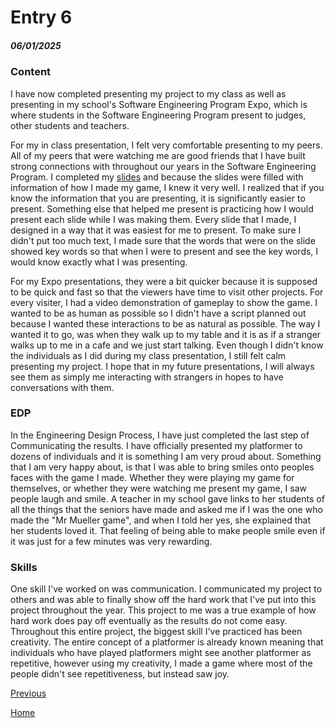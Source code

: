 # Entry 6
##### 06/01/2025

### Content
I have now completed presenting my project to my class as well as presenting in my school's Software Engineering Program Expo, which is where students in the Software Engineering Program present to judges, other students and teachers.

For my in class presentation, I felt very comfortable presenting to my peers. All of my peers that were watching me are good friends that I have built strong connections with throughout our years in the Software Engineering Program. I completed my [slides](https://docs.google.com/presentation/d/1NXGK1hCNqgL8OifrMw6qU4KLLWvWeY1lRx9OEqugvx8/edit?slide=id.g359f7e38fce_0_37489#slide=id.g359f7e38fce_0_37489) and because the slides were filled with information of how I made my game, I knew it very well. I realized that if you know the information that you are presenting, it is significantly easier to present. Something else that helped me present is practicing how I would present each slide while I was making them. Every slide that I made, I designed in a way that it was easiest for me to present. To make sure I didn't put too much text, I made sure that the words that were on the slide showed key words so that when I were to present and see the key words, I would know exactly what I was presenting.

For my Expo presentations, they were a bit quicker because it is supposed to be quick and fast so that the viewers have time to visit other projects. For every visiter, I had a video demonstration of gameplay to show the game. I wanted to be as human as possible so I didn't have a script planned out because I wanted these interactions to be as natural as possible. The way I wanted it to go, was when they walk up to my table and it is as if a stranger walks up to me in a cafe and we just start talking. Even though I didn't know the individuals as I did during my class presentation, I still felt calm presenting my project. I hope that in my future presentations, I will always see them as simply me interacting with strangers in hopes to have conversations with them. 


### EDP
In the Engineering Design Process, I have just completed the last step of Communicating the results. I have officially presented my platformer to dozens of individuals and it is something I am very proud about. Something that I am very happy about, is that I was able to bring smiles onto peoples faces with the game I made. Whether they were playing my game for themselves, or whether they were watching me present my game, I saw people laugh and smile. A teacher in my school gave links to her students of all the things that the seniors have made and asked me if I was the one who made the "Mr Mueller game", and when I told her yes, she explained that her students loved it. That feeling of being able to make people smile even if it was just for a few minutes was very rewarding. 

### Skills
One skill I've worked on was communication. I communicated my project to others and was able to finally show off the hard work that I've put into this project throughout the year. This project to me was a true example of how hard work does pay off eventually as the results do not come easy. Throughout this entire project, the biggest skill I've practiced has been creativity. The entire concept of a platformer is already known meaning that individuals who have played platformers might see another platformer as repetitive, however using my creativity, I made a game where most of the people didn't see repetitiveness, but instead saw joy. 

[Previous](entry05.md) 

[Home](../README.md)




